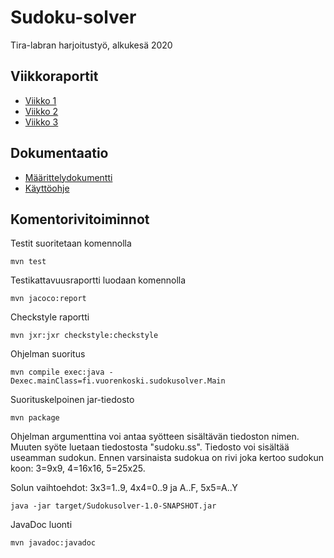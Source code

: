 # Sudoku-solver
Tira-labran harjoitustyö, alkukesä 2020

## Viikkoraportit
* [Viikko 1](dokumentaatio/viikkoraportti1.md)
* [Viikko 2](dokumentaatio/viikkoraportti2.md)
* [Viikko 3](dokumentaatio/viikkoraportti3.md)

## Dokumentaatio
* [Määrittelydokumentti](dokumentaatio/maarittelydokumentti.md)
* [Käyttöohje](dokumentaatio/maarittelydokumentti.md)

## Komentorivitoiminnot

Testit suoritetaan komennolla

```
mvn test
```

Testikattavuusraportti luodaan komennolla

```
mvn jacoco:report
```

Checkstyle raportti

```
mvn jxr:jxr checkstyle:checkstyle
```

Ohjelman suoritus

```
mvn compile exec:java -Dexec.mainClass=fi.vuorenkoski.sudokusolver.Main
```

Suorituskelpoinen jar-tiedosto

```
mvn package
```

Ohjelman argumenttina voi antaa syötteen sisältävän tiedoston nimen. Muuten syöte luetaan tiedostosta "sudoku.ss". Tiedosto voi sisältää useamman sudokun. Ennen varsinaista sudokua on rivi joka kertoo sudokun koon: 3=9x9, 4=16x16, 5=25x25. 

Solun vaihtoehdot: 3x3=1..9, 4x4=0..9 ja A..F, 5x5=A..Y

```
java -jar target/Sudokusolver-1.0-SNAPSHOT.jar
```


JavaDoc luonti

```
mvn javadoc:javadoc
```

